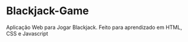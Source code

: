 # Blackjack-Game
Aplicação Web para Jogar Blackjack. Feito para aprendizado em HTML, CSS e Javascript
